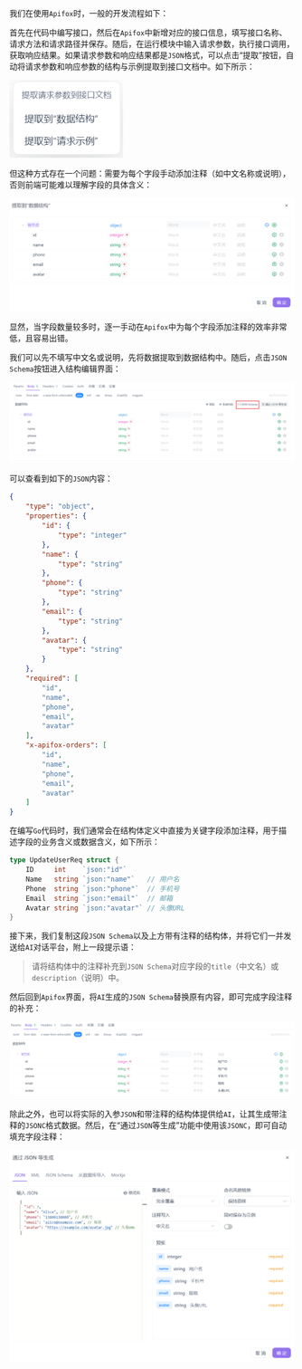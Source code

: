 我们在使用`Apifox`时，一般的开发流程如下：

首先在代码中编写接口，然后在`Apifox`中新增对应的接口信息，填写接口名称、请求方法和请求路径并保存。随后，在运行模块中输入请求参数，执行接口调用，获取响应结果。如果请求参数和响应结果都是`JSON`格式，可以点击“提取”按钮，自动将请求参数和响应参数的结构与示例提取到接口文档中。如下所示：

<img src="image/image-20250807165413509.png" alt="image-20250807165413509" style="zoom:80%;" />

但这种方式存在一个问题：需要为每个字段手动添加注释（如中文名称或说明），否则前端可能难以理解字段的具体含义：

<img src="image/image-20250807172403560.png" alt="image-20250807172403560" style="zoom:50%;" />

显然，当字段数量较多时，逐一手动在`Apifox`中为每个字段添加注释的效率非常低，且容易出错。

我们可以先不填写中文名或说明，先将数据提取到数据结构中。随后，点击`JSON Schema`按钮进入结构编辑界面：

![image-20250807173324487](image/image-20250807173324487.png)

可以查看到如下的`JSON`内容：

```json
{
    "type": "object",
    "properties": {
        "id": {
            "type": "integer"
        },
        "name": {
            "type": "string"
        },
        "phone": {
            "type": "string"
        },
        "email": {
            "type": "string"
        },
        "avatar": {
            "type": "string"
        }
    },
    "required": [
        "id",
        "name",
        "phone",
        "email",
        "avatar"
    ],
    "x-apifox-orders": [
        "id",
        "name",
        "phone",
        "email",
        "avatar"
    ]
}
```

在编写`Go`代码时，我们通常会在结构体定义中直接为关键字段添加注释，用于描述字段的业务含义或数据含义，如下所示：

```go
type UpdateUserReq struct {
	ID     int    `json:"id"`
	Name   string `json:"name"`   // 用户名
	Phone  string `json:"phone"`  // 手机号
	Email  string `json:"email"`  // 邮箱
	Avatar string `json:"avatar"` // 头像URL
}
```

接下来，我们复制这段`JSON Schema`以及上方带有注释的结构体，并将它们一并发送给`AI`对话平台，附上一段提示语：

> 请将结构体中的注释补充到`JSON Schema`对应字段的`title`（中文名）或`description`（说明）中。

然后回到`Apifox`界面，将`AI`生成的`JSON Schema`替换原有内容，即可完成字段注释的补充：

![image-20250807173954597](image/image-20250807173954597.png)

除此之外，也可以将实际的入参`JSON`和带注释的结构体提供给`AI`，让其生成带注释的`JSONC`格式数据。然后，在“通过`JSON`等生成”功能中使用该`JSONC`，即可自动填充字段注释：

<img src="image/image-20250807174156168.png" alt="image-20250807174156168" style="zoom:50%;" />
